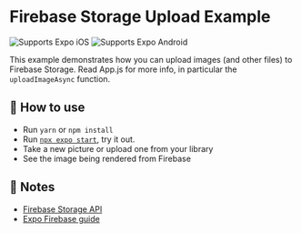 # Firebase Storage Upload Example

<p>
  <!-- iOS -->
  <img alt="Supports Expo iOS" longdesc="Supports Expo iOS" src="https://img.shields.io/badge/iOS-4630EB.svg?style=flat-square&logo=APPLE&labelColor=999999&logoColor=fff" />
  <!-- Android -->
  <img alt="Supports Expo Android" longdesc="Supports Expo Android" src="https://img.shields.io/badge/Android-4630EB.svg?style=flat-square&logo=ANDROID&labelColor=A4C639&logoColor=fff" />
</p>

This example demonstrates how you can upload images (and other files) to Firebase Storage. Read App.js for more info, in particular the `uploadImageAsync` function.

## 🚀 How to use

- Run `yarn` or `npm install`
- Run [`npx expo start`](https://docs.expo.dev/versions/latest/workflow/expo-cli/), try it out.
- Take a new picture or upload one from your library
- See the image being rendered from Firebase

## 📝 Notes

- [Firebase Storage API](https://firebase.google.com/docs/storage/web/upload-files)
- [Expo Firebase guide](https://docs.expo.dev/versions/latest/guides/using-firebase/)
